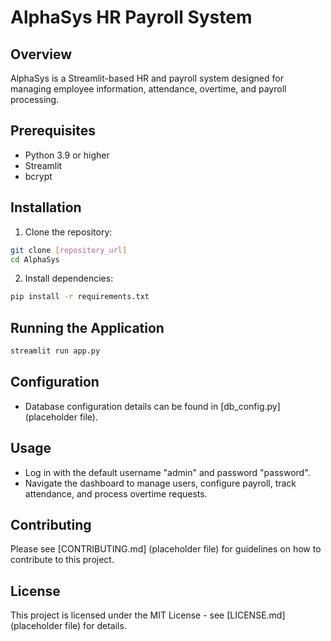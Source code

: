 # AlphaSys HR Payroll System

## Overview

AlphaSys is a Streamlit-based HR and payroll system designed for managing employee information, attendance, overtime, and payroll processing.

## Prerequisites

- Python 3.9 or higher
- Streamlit
- bcrypt

## Installation

1. Clone the repository:

```bash
git clone [repository_url]
cd AlphaSys
```

2. Install dependencies:

```bash
pip install -r requirements.txt
```

## Running the Application

```bash
streamlit run app.py
```

## Configuration

- Database configuration details can be found in [db_config.py] (placeholder file).

## Usage

- Log in with the default username "admin" and password "password".
- Navigate the dashboard to manage users, configure payroll, track attendance, and process overtime requests.

## Contributing

Please see [CONTRIBUTING.md] (placeholder file) for guidelines on how to contribute to this project.

## License

This project is licensed under the MIT License - see [LICENSE.md] (placeholder file) for details.
